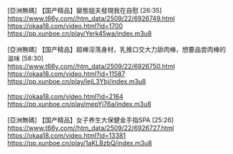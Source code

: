 [亞洲無碼] 【国产精品】變態姐夫發現我在自慰 [26:35]<br>
https://www.t66y.com//htm_data/2509/22/6926749.html<br>
https://okaa18.com/video.html?id=1700<br>
https://pp.xunboe.cn/play/Yerk45wa/index.m3u8<br>
<br>
[亞洲無碼] 【国产精品】超棒淫荡身材，乳推口交大力舔肉棒，想要品尝肉棒的滋味 [58:30]<br>
https://www.t66y.com//htm_data/2509/22/6926750.html<br>
https://okaa18.com/video.html?id=11587<br>
https://pp.xunboe.cn/play/lejL3Ybj/index.m3u8<br>
<br>
https://okaa18.com/video.html?id=2164<br>
https://pp.xunboe.cn/play/mepYj76a/index.m3u8<br>
<br>
[亞洲無碼] 【国产精品】女子养生大保健金手指SPA [25:26]<br>
https://www.t66y.com//htm_data/2509/22/6926727.html<br>
https://okaa18.com/video.html?id=13381<br>
https://pp.xunboe.cn/play/1aKLBzbQ/index.m3u8<br>

